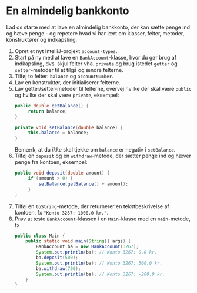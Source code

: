# En almindelig bankkonto

Lad os starte med at lave en almindelig bankkonto, der kan sætte penge ind og hæve penge - og repetere hvad vi har lært om klasser, felter, metoder, konstruktører og indkapsling.

1. Opret et nyt IntelliJ-projekt `account-types`.
2. Start på ny med at lave en `BankAccount`-klasse, hvor du gør brug af indkapsling, dvs. skjul felter vha. `private` og brug istedet `getter` og `setter`-metoder til at tilgå og ændre felterne.
3. Tilføj to felter: `balance` og `accountNumber`.
4. Lav en konstruktør, der initialiserer felterne.
5. Lav getter/setter-metoder til felterne, overvej hvilke der skal være `public` og hvilke der skal være `private`, eksempel:
    ```java
    public double getBalance() {
         return balance;
    }
    
    private void setBalance(double balance) {
         this.balance = balance;
    }
    ```
    Bemærk, at du *ikke* skal tjekke om `balance` er negativ i `setBalance`.
6. Tilføj en `deposit` og en `withdraw`-metode, der sætter penge ind og hæver penge fra kontoen, eksempel:
    ```java
    public void deposit(double amount) {
         if (amount > 0) {
             setBalance(getBalance() + amount);
         }
    }
    ```
7. Tilføj en `toString`-metode, der returnerer en tekstbeskrivelse af kontoen, fx `"Konto 3267: 1000.0 kr."`.
8. Prøv at teste `BankAccount`-klassen i en `Main`-klasse med en `main`-metode, fx
    ```java
    public class Main {
        public static void main(String[] args) {
            BankAccount ba = new BankAccount(3267);
            System.out.println(ba); // Konto 3267: 0.0 kr.
            ba.deposit(500);
            System.out.println(ba); // Konto 3267: 500.0 kr.
            ba.withdraw(700);
            System.out.println(ba); // Konto 3267: -200.0 kr.
        }
    }
    ```